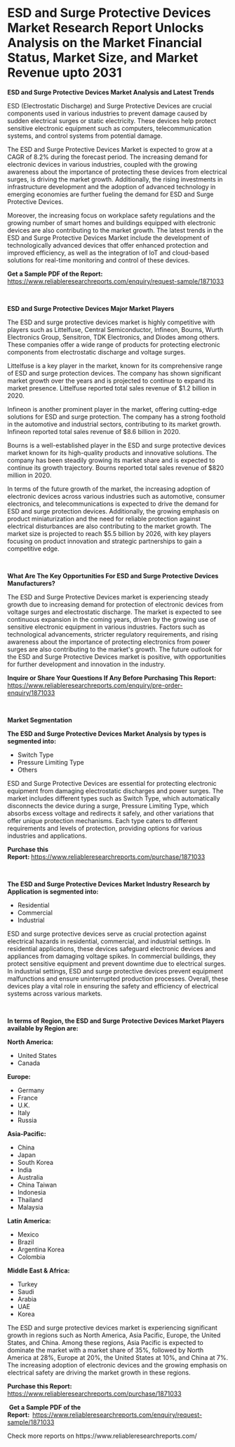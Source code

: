 <p><h1>ESD and Surge Protective Devices Market Research Report Unlocks Analysis on the Market Financial Status, Market Size, and Market Revenue upto 2031</h1></p><p><strong>ESD and Surge Protective Devices Market Analysis and Latest Trends</strong></p>
<p><p>ESD (Electrostatic Discharge) and Surge Protective Devices are crucial components used in various industries to prevent damage caused by sudden electrical surges or static electricity. These devices help protect sensitive electronic equipment such as computers, telecommunication systems, and control systems from potential damage.</p><p>The ESD and Surge Protective Devices Market is expected to grow at a CAGR of 8.2% during the forecast period. The increasing demand for electronic devices in various industries, coupled with the growing awareness about the importance of protecting these devices from electrical surges, is driving the market growth. Additionally, the rising investments in infrastructure development and the adoption of advanced technology in emerging economies are further fueling the demand for ESD and Surge Protective Devices.</p><p>Moreover, the increasing focus on workplace safety regulations and the growing number of smart homes and buildings equipped with electronic devices are also contributing to the market growth. The latest trends in the ESD and Surge Protective Devices Market include the development of technologically advanced devices that offer enhanced protection and improved efficiency, as well as the integration of IoT and cloud-based solutions for real-time monitoring and control of these devices.</p></p>
<p><strong>Get a Sample PDF of the Report:&nbsp;</strong> <a href="https://www.reliableresearchreports.com/enquiry/request-sample/1871033">https://www.reliableresearchreports.com/enquiry/request-sample/1871033</a></p>
<p>&nbsp;</p>
<p><strong>ESD and Surge Protective Devices Major Market Players</strong></p>
<p><p>The ESD and surge protective devices market is highly competitive with players such as Littelfuse, Central Semiconductor, Infineon, Bourns, Wurth Electronics Group, Sensitron, TDK Electronics, and Diodes among others. These companies offer a wide range of products for protecting electronic components from electrostatic discharge and voltage surges.</p><p>Littelfuse is a key player in the market, known for its comprehensive range of ESD and surge protection devices. The company has shown significant market growth over the years and is projected to continue to expand its market presence. Littelfuse reported total sales revenue of $1.2 billion in 2020.</p><p>Infineon is another prominent player in the market, offering cutting-edge solutions for ESD and surge protection. The company has a strong foothold in the automotive and industrial sectors, contributing to its market growth. Infineon reported total sales revenue of $8.6 billion in 2020.</p><p>Bourns is a well-established player in the ESD and surge protective devices market known for its high-quality products and innovative solutions. The company has been steadily growing its market share and is expected to continue its growth trajectory. Bourns reported total sales revenue of $820 million in 2020.</p><p>In terms of the future growth of the market, the increasing adoption of electronic devices across various industries such as automotive, consumer electronics, and telecommunications is expected to drive the demand for ESD and surge protection devices. Additionally, the growing emphasis on product miniaturization and the need for reliable protection against electrical disturbances are also contributing to the market growth. The market size is projected to reach $5.5 billion by 2026, with key players focusing on product innovation and strategic partnerships to gain a competitive edge.</p></p>
<p>&nbsp;</p>
<p><strong>What Are The Key Opportunities For ESD and Surge Protective Devices Manufacturers?</strong></p>
<p><p>The ESD and Surge Protective Devices market is experiencing steady growth due to increasing demand for protection of electronic devices from voltage surges and electrostatic discharge. The market is expected to see continuous expansion in the coming years, driven by the growing use of sensitive electronic equipment in various industries. Factors such as technological advancements, stricter regulatory requirements, and rising awareness about the importance of protecting electronics from power surges are also contributing to the market's growth. The future outlook for the ESD and Surge Protective Devices market is positive, with opportunities for further development and innovation in the industry.</p></p>
<p><strong>Inquire or Share Your Questions If Any Before Purchasing This Report:</strong> <a href="https://www.reliableresearchreports.com/enquiry/pre-order-enquiry/1871033">https://www.reliableresearchreports.com/enquiry/pre-order-enquiry/1871033</a></p>
<p>&nbsp;</p>
<p><strong>Market Segmentation</strong></p>
<p><strong>The ESD and Surge Protective Devices Market Analysis by types is segmented into:</strong></p>
<p><ul><li>Switch Type</li><li>Pressure Limiting Type</li><li>Others</li></ul></p>
<p><p>ESD and Surge Protective Devices are essential for protecting electronic equipment from damaging electrostatic discharges and power surges. The market includes different types such as Switch Type, which automatically disconnects the device during a surge, Pressure Limiting Type, which absorbs excess voltage and redirects it safely, and other variations that offer unique protection mechanisms. Each type caters to different requirements and levels of protection, providing options for various industries and applications.</p></p>
<p><strong>Purchase this Report:&nbsp;</strong><a href="https://www.reliableresearchreports.com/purchase/1871033">https://www.reliableresearchreports.com/purchase/1871033</a></p>
<p>&nbsp;</p>
<p><strong>The ESD and Surge Protective Devices Market Industry Research by Application is segmented into:</strong></p>
<p><ul><li>Residential</li><li>Commercial</li><li>Industrial</li></ul></p>
<p><p>ESD and surge protective devices serve as crucial protection against electrical hazards in residential, commercial, and industrial settings. In residential applications, these devices safeguard electronic devices and appliances from damaging voltage spikes. In commercial buildings, they protect sensitive equipment and prevent downtime due to electrical surges. In industrial settings, ESD and surge protective devices prevent equipment malfunctions and ensure uninterrupted production processes. Overall, these devices play a vital role in ensuring the safety and efficiency of electrical systems across various markets.</p></p>
<p>&nbsp;</p>
<p><strong>In terms of Region, the ESD and Surge Protective Devices Market Players available by Region are:</strong></p>
<p>
    <p> <strong> North America: </strong>
        <ul>
            <li>United States</li>
            <li>Canada</li>
        </ul>
        </p> 
    <p> <strong> Europe: </strong>
        <ul>
            <li>Germany</li>
            <li>France</li>
            <li>U.K.</li>
            <li>Italy</li>
            <li>Russia</li>
        </ul>
        </p> 
    <p> <strong> Asia-Pacific: </strong>
        <ul>
            <li>China</li>
            <li>Japan</li>
            <li>South Korea</li>
            <li>India</li>
            <li>Australia</li>
            <li>China Taiwan</li>
            <li>Indonesia</li>
            <li>Thailand</li>
            <li>Malaysia</li>
        </ul>
        </p> 
    <p> <strong> Latin America: </strong>
        <ul>
            <li>Mexico</li>
            <li>Brazil</li>
            <li>Argentina Korea</li>
            <li>Colombia</li>
        </ul>
        </p> 
    <p> <strong> Middle East & Africa: </strong>
        <ul>
            <li>Turkey</li>
            <li>Saudi</li>
            <li>Arabia</li>
            <li>UAE</li>
            <li>Korea</li>
        </ul>
    </p>
    </p>
<p><p>The ESD and surge protective devices market is experiencing significant growth in regions such as North America, Asia Pacific, Europe, the United States, and China. Among these regions, Asia Pacific is expected to dominate the market with a market share of 35%, followed by North America at 28%, Europe at 20%, the United States at 10%, and China at 7%. The increasing adoption of electronic devices and the growing emphasis on electrical safety are driving the market growth in these regions.</p></p>
<p><strong>Purchase this Report: </strong><a href="https://www.reliableresearchreports.com/purchase/1871033">https://www.reliableresearchreports.com/purchase/1871033</a></p>
<p>&nbsp;<strong>Get a Sample PDF of the Report:&nbsp;&nbsp;</strong><a href="https://www.reliableresearchreports.com/enquiry/request-sample/1871033">https://www.reliableresearchreports.com/enquiry/request-sample/1871033</a></p>
<p><strong></strong></p>
<p>Check more reports on https://www.reliableresearchreports.com/</p>